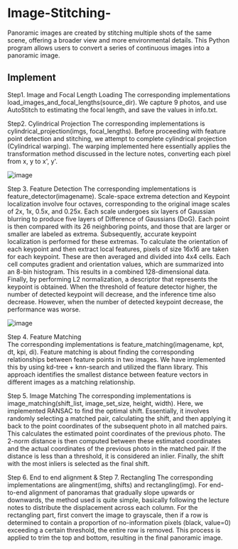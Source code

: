 # Image-Stitching-
Panoramic images are created by stitching multiple shots of the same scene, offering a broader view and more environmental details. This Python program allows users to convert a series of continuous images into a panoramic image.

## Implement 
Step1. Image and Focal Length Loading 
The corresponding implementations load_images_and_focal_lengths(source_dir). 
We capture 9 photos, and use AutoStitch to estimating the focal length, and save the values in info.txt. 

Step2. Cylindrical Projection 
The corresponding implementations is cylindrical_projection(imgs, focal_lengths). 
Before proceeding with feature point detection and stitching, we attempt to complete cylindrical 
projection (Cylindrical warping). The warping implemented here essentially applies the transformation 
method discussed in the lecture notes, converting each pixel from x, y to x', y'. 

![image](https://github.com/user-attachments/assets/64725aeb-62fb-4178-926d-4d6a3de547c4)

Step 3. Feature Detection 
The corresponding implementations is feature_detector(imagename). 
Scale-space extrema detection and Keypoint localization involve four octaves, corresponding to the 
original image scales of 2x, 1x, 0.5x, and 0.25x. Each scale undergoes six layers of Gaussian blurring 
to produce five layers of Difference of Gaussians (DoG). Each point is then compared with its 26 
neighboring points, and those that are larger or smaller are labeled as extrema. Subsequently, accurate 
keypoint localization is performed for these extremas. 
To calculate the orientation of each keypoint and then extract local features, pixels of size 16x16 are 
taken for each keypoint. These are then averaged and divided into 4x4 cells. Each cell computes 
gradient and orientation values, which are summarized into an 8-bin histogram. This results in a 
combined 128-dimensional data. Finally, by performing L2 normalization, a descriptor that represents 
the keypoint is obtained. 
When the threshold of feature detector higher, the number of detected keypoint will decrease, and the 
inference time also decrease. However, when the number of detected keypoint decrease, the 
performance was worse. 

![image](https://github.com/user-attachments/assets/96b02f32-747b-428f-8684-d84e2d7b9555)

Step 4. Feature Matching  
The corresponding implementations is feature_matching(imagename, kpt, dt, kpi, di). 
Feature matching is about finding the corresponding relationships between feature points in two 
images. We have implemented this by using kd-tree + knn-search and utilized the flann library. This 
approach identifies the smallest distance between feature vectors in different images as a matching 
relationship. 

Step 5. Image Matching 
The corresponding implementations is image_matching(shift_list, image_set_size, height, width). 
Here, we implemented RANSAC to find the optimal shift. Essentially, it involves randomly selecting 
a matched pair, calculating the shift, and then applying it back to the point coordinates of the 
subsequent photo in all matched pairs. This calculates the estimated point coordinates of the previous 
photo. The 2-norm distance is then computed between these estimated coordinates and the actual 
coordinates of the previous photo in the matched pair. If the distance is less than a threshold, it is 
considered an inlier. Finally, the shift with the most inliers is selected as the final shift. 

Step 6. End to end alignment & Step 7. Rectangling 
The corresponding implementations are alingment(img, shifts) and rectangling(img). 
For end-to-end alignment of panoramas that gradually slope upwards or downwards, the method used 
is quite simple, basically following the lecture notes to distribute the displacement across each column. 
For the rectangling part, first convert the image to grayscale, then if a row is determined to contain a 
proportion of no-information pixels (black, value=0) exceeding a certain threshold, the entire row is 
removed. This process is applied to trim the top and bottom, resulting in the final panoramic image.
